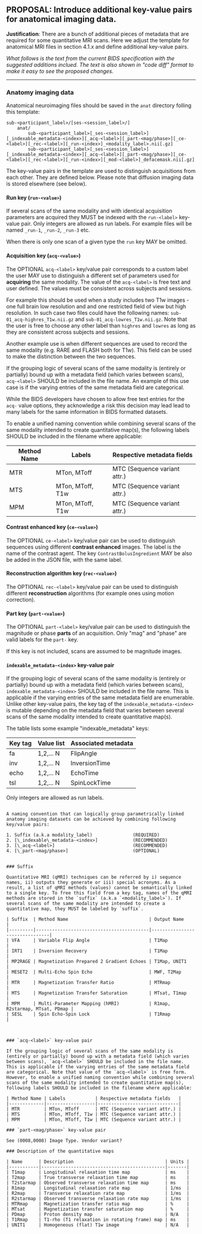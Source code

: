 ## **PROPOSAL**: Introduce additional key-value pairs for anatomical imaging data.

**Justification**: There are a bunch of additional pieces of metadata that are required for some quantitative MRI scans.
Here we adjust the template for anatomical MRI files in section 4.1.x and define additional key-value pairs.

*What follows is the text from the current BIDS specification with the suggested additions inclued.*
*The text is also shown in "code diff" format to make it easy to see the proposed changes.*

---

### Anatomy imaging data

Anatomical neuroimaging files should be saved in the `anat` directory folling this template:

```Text
sub-<participant_label>/[ses-<session_label>/]
    anat/
        sub-<participant_label>[_ses-<session_label>][_indexable_metadata-<index>][_acq-<label>][_part-<mag/phase>][_ce-<label>][_rec-<label>][_run-<index>]_<modality_label>.nii[.gz]
        sub-<participant_label>[_ses-<session_label>][_indexable_metadata-<index>][_acq-<label>][_part-<mag/phase>][_ce-<label>][_rec-<label>][_run-<index>][_mod-<label>]_defacemask.nii[.gz]
```

The key-value pairs in the template are used to distinguish acquisitions from each other. They are defined below. Please note that diffusion imaging data is stored elsewhere (see
below).

#### Run key (`run-<value>`)

If several scans of the same modality and with identical acquisition parameters are acquired they MUST be indexed with the `run-<label>` key-value pair.
Only integers are allowed as run labels.
For example files will be named `_run-1`, `_run-2`, `_run-3` etc. 

When there is only one scan of a given type the `run` key MAY be omitted.

#### Acquisition key (`acq-<value>`)

The OPTIONAL `acq-<label>` key/value pair corresponds to a custom label the user MAY use to distinguish a different set of parameters used for **acquiring** the same modality.
The value of the `acq-<label>` is free text and user defined.
The values must be consistent across subjects and sessions.

For example this should be used when a study includes two T1w images - one full brain low resolution and and one restricted field of view but high resolution.
In such case two files could have the following names: `sub-01_acq-highres_T1w.nii.gz` and `sub-01_acq-lowres_T1w.nii.gz`.
Note that the user is free to choose any other label than `highres` and `lowres` as long as they are consistent across subjects and sessions.

Another example use is when different sequences are used to record the same modality (e.g. RARE and FLASH both for T1w).
This field can be used to make the distinction between the two sequences.

If the grouping logic of several scans of the same modality is (entirely or partially) bound up with a metadata field (which varies between scans), `acq-<label>` SHOULD be included in the file name.
An example of this use case is if the varying entries of the same metadata field are categorical.

While the BIDS developers have chosen to allow free text entries for the `acq-` value options, they acknowledge a risk this decision may lead lead to many labels for the same information in BIDS formatted datasets.



To enable a unified naming convention while combining several scans of the same modality intended to create quantitative map(s), the following labels SHOULD be included in the filename where applicable:

| Method Name | Labels           | Respective metadata fields   |
|-------------|------------------|------------------------------|
| MTR         | MTon, MToff      | MTC (Sequence variant attr.) |
| MTS         | MTon, MToff, T1w | MTC (Sequence variant attr.) |
| MPM         | MTon, MToff, T1w | MTC (Sequence variant attr.) |

#### Contrast enhanced key (`ce-<value>`)

The OPTIONAL `ce-<label>` key/value pair can be used to distinguish sequences using different **contrast enhanced** images. 
The label is the name of the contrast agent.
The key `ContrastBolusIngredient` MAY be also be added in the
JSON file, with the same label.

#### Reconstruction algorithm key (`rec-<value>`)

The OPTIONAL `rec-<label>` key/value pair can be used to distinguish different **reconstruction** algorithms (for example ones using motion correction).

#### Part key (`part-<value>`)

The OPTIONAL `part-<label>` key/value pair can be used to distinguish the magnitude or phase **parts** of an acquisition.
Only "mag" and "phase" are valid labels for the `part-` key.

If this key is not included, scans are assumed to be magnitude images.

####

#### `indexable_metadata-<index>` key-value pair

If the grouping logic of several scans of the same modality is (entirely or partially) bound up with a metadata field (which varies between scans), `indexable_metadata-<index>` SHOULD be included in the file name.
This is applicable if the varying entries of the same metadata field are enumerable.
Unlike other key-value pairs, the key tag of the `indexable_metadata-<index>` is mutable depending on the metadata field that varies between several scans of the same modality intended to create quantitative map(s).

The table lists some example "indexable_metadata" keys:

| Key tag | Value list | Associated metadata |
|---------|------------|---------------------|
| fa      | 1,2,... N  | FlipAngle           |
| inv     | 1,2,... N  | InversionTime       |
| echo    | 1,2,... N  | EchoTime            |
| tsl     | 1,2,... N  | SpinLockTime        |

Only integers are allowed as run labels.

```

A naming convention that can logically group parametrically linked anatomy imaging datasets can be achieved by combining following key/value pairs:

1. Suffix (a.k.a modality_label)               (REQUIRED)
2. [\_indexable\_metadata-<index>]             (RECOMMENDED)
3. [\_acq-<label>]                             (RECOMMENDED)
4. [\_part-<mag/phase>]                        (OPTIONAL)


### Suffix

Quantitative MRI (qMRI) techniques can be referred by i) sequence names, ii) outputs they generate or iii) special acronyms. As a result, a list of qMRI methods (values) cannot be semantically linked to a single key. To free this field from a key tag, names of the qMRI methods are stored in the `suffix` (a.k.a `<modality_label>`). If several scans of the same modality are intended to create a quantitative map, they MUST be labeled by `suffix`.

| Suffix  | Method Name                              | Output Name                    |
|---------|------------------------------------------|--------------------------------|
| VFA     | Variable Flip Angle                      | T1Map                          |
| IRT1    | Inversion Recovery                       | T1Map                          |
| MP2RAGE | Magnetization Prepared 2 Gradient Echoes | T1Map, UNIT1                   |
| MESET2  | Multi-Echo Spin Echo                     | MWF, T2Map                     |
| MTR     | Magnetization Transfer Ratio             | MTRmap                         |
| MTS     | Magnetization Transfer Saturation        | MTsat, T1map                   |
| MPM     | Multi-Parameter Mapping (hMRI)           | R1map, R2starmap, MTsat, PDmap |
| SESL    | Spin Echo-Spin Lock                      | T1Rmap                         |



### `acq-<label>` key-value pair

If the grouping logic of several scans of the same modality is (entirely or partially) bound up with a metadata field (which varies between scans), `acq-<label>` SHOULD be included in the file name. This is applicable if the varying entries of the same metadata field are categorical. Note that value of the `acq-<label>` is free form. However, to enable a unified naming convention while combining several scans of the same modality intended to create quantitative map(s), following labels SHOULD be included in the filename where applicable:

| Method Name | Labels           | Respective metadata fields   |
|-------------|------------------|------------------------------|
| MTR         | MTon, MToff      | MTC (Sequence variant attr.) |
| MTS         | MTon, MToff, T1w | MTC (Sequence variant attr.) |
| MPM         | MTon, MToff, T1w | MTC (Sequence variant attr.) |

### `part-<mag/phase>` key-value pair

See (0008,0008) Image Type. Vendor variant?

### Description of the quantitative maps 

| Name      | Description                                  | Units |
|-----------|----------------------------------------------|-------|
| T1map     | Longitudinal relaxation time map             | ms    |
| T2map     | True transverse relaxation time map          | ms    |
| T2starmap | Observed transverse relaxation time map      | ms    |
| R1map     | Longitudinal relaxation rate map             | 1/ms  |
| R2map     | Transverse relaxation rate map               | 1/ms  |
| R2starmap | Observed transverse relaxation rate map      | 1/ms  |
| MTRmap    | Magnetization transfer ratio map             | %     |
| MTsat     | Magnetization transfer saturation map        | %     |
| PDmap     | Proton density map                           | N/A   |
| T1Rmap    | T1-rho (T1 relaxation in rotating frame) map | ms    |
| UNIT1     | Homogeneous (flat) T1w image                 | N/A   |
